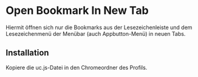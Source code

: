 # Open Bookmark In New Tab
Hiermit öffnen sich nur die Bookmarks aus der Lesezeichenleiste und dem Lesezeichenmenü der Menübar (auch Appbutton-Menü) in neuen Tabs.

## Installation
Kopiere die uc.js-Datei in den Chromeordner des Profils.

